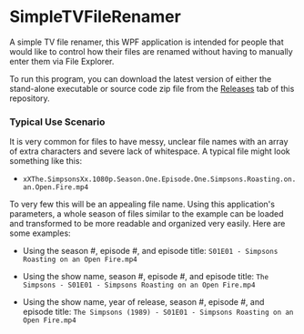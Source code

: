 # SimpleTVFileRenamer
A simple TV file renamer, this WPF application is intended for people that would like to control how their files are renamed without having to manually enter them via File Explorer.

To run this program, you can download the latest version of either the stand-alone executable or source code zip file from the [Releases](https://github.com/iantzoulis/SimpleTVFileRenamer/releases) tab of this repository.

### Typical Use Scenario

It is very common for files to have messy, unclear file names with an array of extra characters and severe lack of whitespace. A typical file might look something like this:

* ```xXThe.SimpsonsXx.1080p.Season.One.Episode.One.Simpsons.Roasting.on.an.Open.Fire.mp4```

To very few this will be an appealing file name. Using this application's parameters, a whole season of files similar to the example can be loaded and transformed to be more readable and organized very easily. Here are some examples:

* Using the season #, episode #, and episode title: ```S01E01 - Simpsons Roasting on an Open Fire.mp4```

* Using the show name, season #, episode #, and episode title: ```The Simpsons - S01E01 - Simpsons Roasting on an Open Fire.mp4```

* Using the show name, year of release, season #, episode #, and episode title: ```The Simpsons (1989) - S01E01 - Simpsons Roasting on an Open Fire.mp4```
